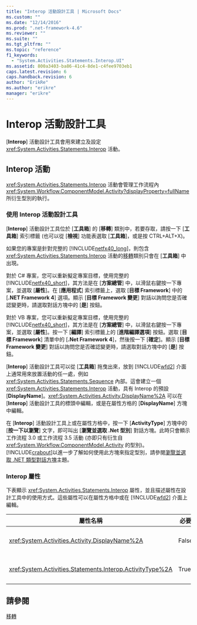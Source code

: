 ```yaml
---
title: "Interop 活動設計工具 | Microsoft Docs"
ms.custom: ""
ms.date: "12/14/2016"
ms.prod: ".net-framework-4.6"
ms.reviewer: ""
ms.suite: ""
ms.tgt_pltfrm: ""
ms.topic: "reference"
f1_keywords: 
  - "System.Activities.Statements.Interop.UI"
ms.assetid: 800a3403-ba86-41c4-8de1-c4fee9703eb1
caps.latest.revision: 6
caps.handback.revision: 6
author: "ErikRe"
ms.author: "erikre"
manager: "erikre"
---
```

# Interop 活動設計工具
\[**Interop**\] 活動設計工具會用來建立及設定 <xref:System.Activities.Statements.Interop> 活動。  
  
## Interop 活動  
 <xref:System.Activities.Statements.Interop> 活動會管理工作流程內 <xref:System.Workflow.ComponentModel.Activity?displayProperty=fullName> 所衍生型別的執行。  
  
### 使用 Interop 活動設計工具  
 \[**Interop**\] 活動設計工具位於 \[**工具箱**\] 的 \[**移轉**\] 類別中，若要存取，請按一下 \[**工具箱**\] 索引標籤 \(也可以從 \[**檢視**\] 功能表選取 \[**工具箱**\]，或是按 CTRL\+ALT\+X\)。  
  
 如果您的專案是針對完整的 [!INCLUDE[netfx40_long](../workflow-designer/includes/netfx40_long_md.md)]，則包含 <xref:System.Activities.Statements.Interop> 活動的[移轉](../workflow-designer/migration-activity-designers.md)類別只會在 \[**工具箱**\] 中出現。  
  
 對於 C\# 專案，您可以重新擬定專案目標，使用完整的 [!INCLUDE[netfx40_short](../workflow-designer/includes/netfx40_short_md.md)]，其方法是在 \[**方案總管**\] 中，以滑鼠右鍵按一下專案，並選取 \[**屬性**\]。在 \[**應用程式**\] 索引標籤上，選取 \[**目標 Framework**\] 中的 \[**.NET Framework 4**\] 選項。顯示 \[**目標 Framework 變更**\] 對話以詢問您是否確認變更時，請選取對話方塊中的 \[**是**\] 按鈕。  
  
 對於 VB 專案，您可以重新擬定專案目標，使用完整的 [!INCLUDE[netfx40_short](../workflow-designer/includes/netfx40_short_md.md)]，其方法是在 \[**方案總管**\] 中，以滑鼠右鍵按一下專案，並選取 \[**屬性**\]。按一下 \[**編譯**\] 索引標籤上的 \[**進階編譯選項**\] 按鈕。選取 \[**目標 Framework**\] 清單中的 \[**.Net Framework 4**\]，然後按一下 \[**確定**\]。顯示 \[**目標 Framework 變更**\] 對話以詢問您是否確認變更時，請選取對話方塊中的 \[**是**\] 按鈕。  
  
 \[**Interop**\] 活動設計工具可以從 \[**工具箱**\] 拖曳出來，放到 [!INCLUDE[wfd2](../workflow-designer/includes/wfd2_md.md)] 介面上通常用來放置活動的任一處，例如 <xref:System.Activities.Statements.Sequence> 內部。這會建立一個 <xref:System.Activities.Statements.Interop> 活動，具有 Interop 的預設 \[**DisplayName**\]。<xref:System.Activities.Activity.DisplayName%2A> 可以在 \[**Interop**\] 活動設計工具的標頭中編輯，或是在屬性方格的 \[**DisplayName**\] 方塊中編輯。  
  
 在 \[**Interop**\] 活動設計工具上或在屬性方格中，按一下 \[**ActivityType**\] 方塊中的 \[**按一下以瀏覽**\] 文字，即可叫出 \[**瀏覽並選取 .Net 型別**\] 對話方塊。此時只會顯示工作流程 3.0 或工作流程 3.5 活動 \(亦即只有衍生自 <xref:System.Workflow.ComponentModel.Activity> 的型別\)。[!INCLUDE[crabout](../test/includes/crabout_md.md)]以進一步了解如何使用此方塊來指定型別，請參閱[瀏覽並選取 .NET 類型對話方塊](../workflow-designer/browse-and-select-a-dotnet-type-dialog-box.md)主題。  
  
### Interop 屬性  
 下表顯示 <xref:System.Activities.Statements.Interop> 屬性，並且描述屬性在設計工具中的使用方式。這些屬性可以在屬性方格中或在 [!INCLUDE[wfd2](../workflow-designer/includes/wfd2_md.md)] 介面上編輯。  
  
|屬性名稱|必要|使用方式|  
|----------|--------|----------|  
|<xref:System.Activities.Activity.DisplayName%2A>|False|<xref:System.Activities.Statements.Interop> 活動的易記名稱。預設為 Interop。雖然顯示名稱並非絕對必要，但建議您盡量使用顯示名稱。|  
|<xref:System.Activities.Statements.Interop.ActivityType%2A>|True|指定 <xref:System.Activities.Statements.Interop> 活動所包含之活動的活動型別。指定的型別必須衍生自 <xref:System.Workflow.ComponentModel.Activity>。|  
  
## 請參閱  
 [移轉](../workflow-designer/migration-activity-designers.md)